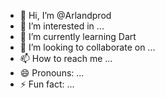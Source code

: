 - 👋 Hi, I’m @Arlandprod
- 👀 I’m interested in ...
- 🌱 I’m currently learning Dart
- 💞️ I’m looking to collaborate on ...
- 📫 How to reach me ...
- 😄 Pronouns: ...
- ⚡ Fun fact: ...

<!---
Arlandprod/Arlandprod is a ✨ special ✨ repository because its `README.md` (this file) appears on your GitHub profile.
You can click the Preview link to take a look at your changes.
--->
